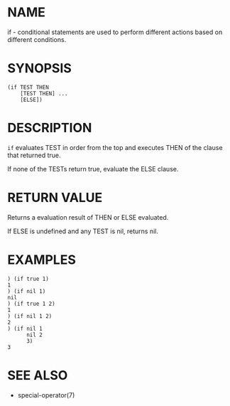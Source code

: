 # NAME
if - conditional statements are used to perform different actions based on different conditions.

# SYNOPSIS

    (if TEST THEN
        [TEST THEN] ...
        [ELSE])

# DESCRIPTION
`if` evaluates TEST in order from the top and executes THEN of the clause that returned true.

If none of the TESTs return true, evaluate the ELSE clause.

# RETURN VALUE
Returns a evaluation result of THEN or ELSE evaluated.

If ELSE is undefined and any TEST is nil, returns nil.

# EXAMPLES

    ) (if true 1)
    1
    ) (if nil 1)
    nil
    ) (if true 1 2)
    1
    ) (if nil 1 2)
    2
    ) (if nil 1
          nil 2
          3)
    3

# SEE ALSO
- special-operator(7)
